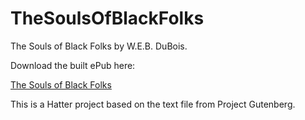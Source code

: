 
TheSoulsOfBlackFolks
================

The Souls of Black Folks by W.E.B. DuBois.

Download the built ePub here:

<a href='https://github.com/baldmountain/TheSoulsOfBlackFolks/raw/master/Grimms%20Fairy%20Tales%20-%20The%20Brothers%20Grimm.epub'>The Souls of Black Folks</a>

This is a Hatter project based on the text file from Project Gutenberg.